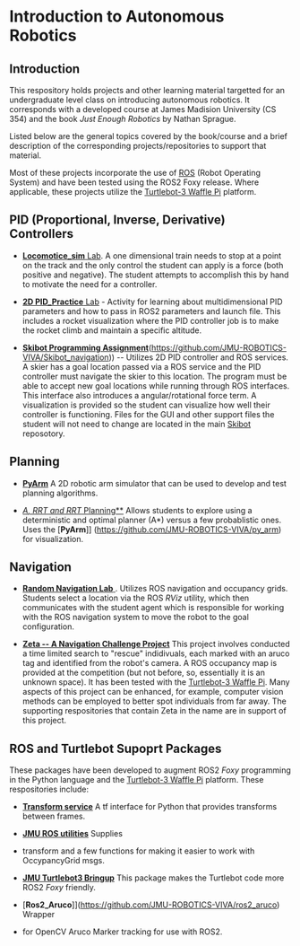 # Introduction to Autonomous Robotics

## Introduction
This respository holds projects and other learning material targetted for an undergraduate level
class on introducing autonomous robotics.  It corresponds with a developed course
at James Madision University (CS 354) and the book *Just Enough Robotics* by Nathan Sprague.

Listed below are the general topics covered by the book/course and a brief description 
of the corresponding projects/repositories to support that material.  

Most of these projects incorporate the use of [ROS](ros.org) (Robot Operating System) and have
been tested using the ROS2 Foxy release.  Where applicable, these projects utilize the
[Turtlebot-3 Waffle Pi](https://www.robotis.us/turtlebot-3/) platform.

## PID (Proportional, Inverse, Derivative) Controllers

* [**Locomotice_sim** Lab](https://github.com/JMU-ROBOTICS-VIVA/locomotive_sim). A one
dimensional train needs to stop at a point on the track and the only control 
the student can apply is a force (both positive and negative).  The student
attempts to accomplish this by hand to motivate the need for a controller.

* [**2D PID_Practice** Lab](https://github.com/JMU-ROBOTICS-VIVA/rocketbot) - Activity for learning about multidimensional PID parameters and how to pass in ROS2 
parameters and launch file.  This includes a rocket visualization where the PID controller 
job is to make the rocket climb and maintain a specific altitude.

* [**Skibot Programming Assignment**](https://github.com/JMU-ROBOTICS-VIVA/Skibot_navigation)(https://github.com/JMU-ROBOTICS-VIVA/Skibot_navigation))  -- Utilizes 2D PID controller and ROS services. 
A skier has a goal location passed via a ROS service and the PID controller must navigate the
skier to this location.  The program must be able to accept new goal locations while running through
ROS interfaces.  This interface also introduces a angular/rotational force term.
A visualization is provided so the student can visualize how well their
controller is functioning. Files for the GUI and other support files the student will not need
to change are located in the main [Skibot](https://github.com/JMU-ROBOTICS-VIVA/skibot) reposotory.

## Planning

* [**PyArm**](https://github.com/JMU-ROBOTICS-VIVA/py_arm) A 2D robotic arm simulator that
can be used to develop and test planning algorithms.

* [**A*, RRT and RRT* Planning**](https://github.com/JMU-ROBOTICS-VIVA/rrt_rrtstar) Allows
students to explore using a deterministic and optimal planner (A*) versus a few probablistic
ones.  Uses the [**PyArm**]] (https://github.com/JMU-ROBOTICS-VIVA/py_arm) for visualization.

## Navigation

* [**Random Navigation Lab** ](https://github.com/JMU-ROBOTICS-VIVA/random_nav).  Utilizes ROS
navigation and occupancy grids.  Students select a location via the ROS *RViz* utility,
which then communicates with the student agent which is responsible for working
with the ROS navigation system to move the robot to the goal configuration.

* [**Zeta -- A Navigation Challenge Project**](https://github.com/JMU-ROBOTICS-VIVA/zeta_all)
This project involves conducted a time limited search to "rescue" indidivuals, each marked
with an aruco tag and identified from the robot's camera.  A ROS occupancy map is provided
at the competition (but not before, so, essentially it is an unknown space).  It has
been tested with the [Turtlebot-3 Waffle Pi](https://www.robotis.us/turtlebot-3/).
Many aspects of this project can be enhanced, for example, computer vision methods can
be employed to better spot individuals from far away.  The supporting respositories 
that contain Zeta in the name are in support of this project.

## ROS and Turtlebot Supoprt Packages

These packages have been developed to augment ROS2 *Foxy* programming in the Python language and
the [Turtlebot-3 Waffle Pi](https://www.robotis.us/turtlebot-3/) platform. These respositories
include:
* [**Transform service**](https://github.com/JMU-ROBOTICS-VIVA/transform_service) 
A tf interface for Python that provides transforms between frames.

* [**JMU ROS utilities**](https://github.com/JMU-ROBOTICS-VIVA/jmu_ros2_util) Supplies
* transform and a few functions for making it easier to work with OccypancyGrid msgs.

* [**JMU Turtlebot3 Bringup**](https://github.com/JMU-ROBOTICS-VIVA/jmu_turtlebot3_bringup) 
This package makes the Turtlebot code more ROS2 *Foxy* friendly.

* [**Ros2_Aruco**]](https://github.com/JMU-ROBOTICS-VIVA/ros2_aruco) Wrapper
* for OpenCV Aruco Marker tracking for use with ROS2.

